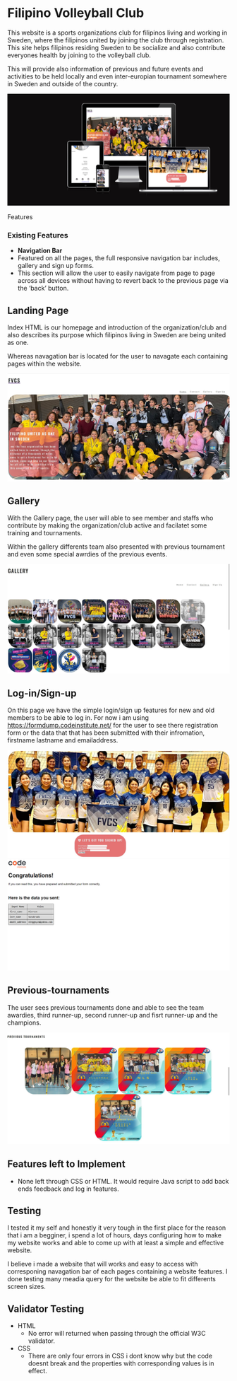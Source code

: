 # Filipino Volleyball Club

This website is a sports organizations club for filipinos living and working in Sweden, where the filipinos united by joining the club through registration. This site helps filipinos residing Sweden to be socialize and also contribute everyones health by joining to the volleyball club.

This will provide also information of previous and future events and activities to be held locally and even inter-europian tournament somewhere in Sweden and outside of the country.

![Responsice Mockup](doc/resposiv-image.png)

Features

### Existing Features

- __Navigation Bar__
- Featured on all the pages, the full responsive navigation bar includes, gallery and sign up forms.
- This section will allow the user to easily navigate from page to page across all devices without having to revert back to the previous page via the ‘back’ button.

## __Landing Page__

Index HTML is our homepage and introduction of the organization/club and also describes its purpose which filipinos  living in Sweden are being united as one. 

Whereas navagation bar is located for the user to navagate each containing pages within the website.



![Index](doc/landing-photos.jpg)

## __Gallery__

With the Gallery page, the user will able to see member and staffs who contribute by making the organization/club active and facilatet some training and tournaments. 

Within the gallery differents team also presented with previous tournament and even some special awrdies of the previous events. 

![Gallery](doc/galelery-photos.jpg)

## __Log-in/Sign-up__

On this page we have the simple login/sign up features for new and old members to be able to log in. For now i am using <https://formdump.codeinstitute.net/> for the user to see there registration form or the data that that has been submitted with their infromation, firstname lastname and emailaddress.

![sign up](doc/signup-forms.jpg)
![Form submitted](doc/form-submitted-data.png)

## __Previous-tournaments__

The user sees previous tournaments done and able to see the team awardies, third runner-up, second runner-up and fisrt runner-up and the champions.

![Tournaments](doc/previous-tournaments.jpg)

## __Features left to Implement__

- None left through CSS or HTML. It would require Java script to add back ends feedback and log in features.


## __Testing__

I tested it my self and honestly it very tough in the first place for the reason that i am a begginer, i spend a lot of hours, days configuring how to make my website works and able to come up with at least a simple and effective website.

I believe i made a website that will works and easy to access with corresponing navagation bar of each pages containing a website features. I done testing many meadia query for the website be able to fit differents screen sizes. 

 

## Validator Testing

- HTML
  - No error will returned when passing through the official W3C validator.
- CSS
  - There are only four errors in CSS i dont know why but the code doesnt break and the properties with corresponding values is in effect. 
